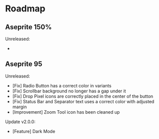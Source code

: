 # Roadmap

## Aseprite 150%

Unreleased:

- 

## Aseprite 95

Unreleased:

- [Fix] Radio Button has a correct color in variants
- [Fix] Scrollbar background no longer has a gap under it
- [Fix] Drop Pixel icons are correctly placed in the center of the button
- [Fix] Status Bar and Separator text uses a correct color with adjusted margin  
- [Improvement] Zoom Tool icon has been cleaned up

Update v2.0.0:

- [Feature] Dark Mode